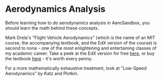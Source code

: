 # Aerodynamics Analysis

Before learning how to do aerodynamics analysis in AeroSandbox, you should learn the math behind these concepts.

Mark Drela's "Flight Vehicle Aerodynamics" (which is the name of an MIT course, the accompanying textbook, and the EdX version of the course) is second to none - one of the most enlightening and entertaining classes of my academic career. Take a peek at the EdX version for free [here](https://www.edx.org/course/flight-vehicle-aerodynamics), or buy the textbook [here](https://smile.amazon.com/Flight-Vehicle-Aerodynamics-MIT-Press/dp/0262526441?sa-no-redirect=1) - it's worth every penny.

For a more mathematically exhaustive treatment, look at "Low-Speed Aerodynamics" by Katz and Plotkin.